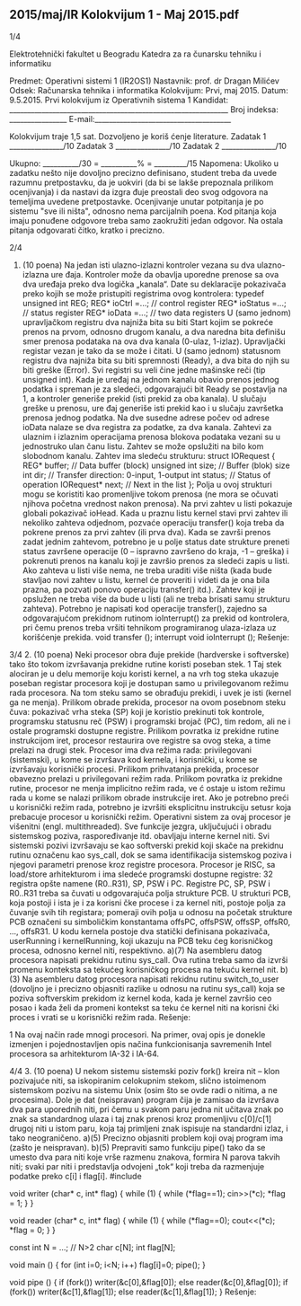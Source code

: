 2015/maj/IR Kolokvijum 1 - Maj 2015.pdf
--------------------------------------------------------------------------------


1/4

Elektrotehnički fakultet u Beogradu
Katedra za ra
čunarsku tehniku i informatiku

Predmet: Operativni sistemi 1 (IR2OS1)
Nastavnik:   prof. dr Dragan Milićev
Odsek: Računarska tehnika i informatika
Kolokvijum: Prvi, maj 2015.
Datum: 9.5.2015.
Prvi kolokvijum iz Operativnih sistema 1
Kandidat:
     _____________________________________________________________
Broj indeksa: ________________  E-mail:______________________________________

Kolokvijum traje 1,5 sat. Dozvoljeno je koriš
ćenje literature.
Zadatak 1 _______________/10   Zadatak 3 _______________/10
Zadatak 2 _______________/10

Ukupno: __________/30 = __________% = _________/15
Napomena:    Ukoliko  u  zadatku  nešto  nije  dovoljno  precizno  definisano,  student  treba  da
uvede razumnu pretpostavku, da je uokviri (da bi se lakše prepoznala prilikom ocenjivanja) i
da  nastavi  da  izgra
đuje  preostali  deo  svog  odgovora  na  temeljima  uvedene  pretpostavke.
Ocenjivanje  unutar  potpitanja  je  po  sistemu  "sve  ili  ništa",  odnosno  nema  parcijalnih  poena.
Kod  pitanja  koja  imaju  ponuđene  odgovore  treba samo  zaokružiti  jedan  odgovor.  Na  ostala
pitanja odgovarati čitko, kratko i precizno.


2/4
1. (10 poena)
Na  jedan  isti  ulazno-izlazni  kontroler  vezana  su  dva  ulazno-izlazna  ure
đaja.  Kontroler  može
da  obavlja  uporedne  prenose  sa  ova  dva  uređaja  preko  dva  logička  „kanala“.  Date  su
deklaracije pokazivača preko kojih se može pristupiti registrima ovog kontrolera:
typedef unsigned int REG;
REG* ioCtrl =...;   // control register
REG* ioStatus =...; // status register
REG* ioData =...;   // two data registers
U (samo jednom) upravljačkom registru dva najniža bita su biti Start kojim se pokreće prenos
na prvom, odnosno drugom kanalu, a dva naredna bita definišu smer prenosa podataka na ova
dva  kanala  (0-ulaz,  1-izlaz).  Upravljački  registar  vezan  je  tako  da  se  može  i čitati.  U  (samo
jednom) statusnom registru dva najniža bita su biti spremnosti (Ready), a dva bita do njih su
biti  greške  (Error).  Svi  registri  su  veli
čine  jedne mašinske reči (tip unsigned int). Kada je
uređaj na jednom kanalu obavio prenos jednog podatka i spreman je za sledeći, odgovarajući
bit Ready se postavlja na 1, a kontroler generiše prekid (isti prekid za oba kanala). U slučaju
greške u prenosu, ure
đaj generiše isti prekid kao i u slučaju završetka prenosa jednog podatka.
Na  dve  susedne  adrese  počev  od  adrese ioData  nalaze  se  dva  registra  za  podatke,  za  dva
kanala.
Zahtevi za ulaznim i izlaznim operacijama prenosa blokova podataka vezani su u jednostruko
ulan
čanu listu. Zahtev se može opslužiti na bilo kom slobodnom kanalu. Zahtev ima sledeću
strukturu:
struct IORequest {
  REG* buffer; // Data buffer (block)
  unsigned int size; // Buffer (blok) size
  int dir; // Transfer direction: 0-input, 1-output
  int status; // Status of operation
  IORequest* next; // Next in the list
};
Polja  u  ovoj  strukturi  mogu  se  koristiti  kao  promenljive  tokom  prenosa  (ne  mora  se  očuvati
njihova  početna  vrednost  nakon  prenosa).  Na  prvi  zahtev  u  listi  pokazuje  globali  pokazivač
ioHead. Kada u praznu listu kernel stavi prvi zahtev ili nekoliko zahteva odjednom, pozvaće
operaciju transfer()  koja  treba  da  pokrene  prenos  za  prvi  zahtev  (ili  prva  dva).  Kada  se
završi prenos zadat jednim zahtevom, potrebno je u polje status date strukture preneti status
završene operacije (0 – ispravno završeno do kraja, -1 – greška) i pokrenuti prenos na kanalu
koji  je  završio  prenos  za  sledeći  zapis  u  listi.  Ako  zahteva  u  listi  više  nema,  ne treba  uraditi
više  ništa  (kada  bude  stavljao  novi  zahtev  u  listu,  kernel
će  proveriti  i  videti  da  je  ona  bila
prazna, pa pozvati ponovo operaciju transfer() itd.). Zahtev koji je opslužen ne treba više
da bude u listi (ali ne treba brisati samu strukturu zahteva).
Potrebno  je  napisati  kod  operacije transfer(),  zajedno  sa  odgovarajućom  prekidnom
rutinom
ioInterrupt()  za  prekid  od  kontrolera,  pri čemu  prenos  treba  vršiti  tehnikom
programiranog ulaza-izlaza uz korišćenje prekida.
void transfer ();
interrupt void ioInterrupt ();
Rešenje:

3/4
2. (10 poena)
Neki procesor obra
đuje prekide (hardverske i softverske) tako što tokom izvršavanja prekidne
rutine koristi poseban stek.
1
 Taj stek alociran je u delu memorije koju koristi kernel, a na vrh
tog steka ukazuje poseban registar procesora koji je dostupan samo u privilegovanom režimu
rada procesora. Na tom steku samo se obrađuju prekidi, i uvek je isti (kernel ga ne menja).
Prilikom obrade prekida, procesor na ovom posebnom steku čuva: pokazivač vrha steka (SP)
koji  je  koristio  prekinuti  tok  kontrole,  programsku  statusnu  reč  (PSW)  i  programski  brojač
(PC),  tim  redom,  ali ne  i  ostale  programski  dostupne  registre.  Prilikom  povratka  iz  prekidne
rutine  instrukcijom
iret,  procesor  restaurira  ove  registre  sa  ovog  steka,  a  time  prelazi  na
drugi stek.
Procesor  ima  dva  režima  rada:  privilegovani  (sistemski),  u  kome  se  izvršava  kod  kernela,  i
korisnički,  u  kome  se  izvršavaju  korisnički  procesi.  Prilikom  prihvatanja  prekida,  procesor
obavezno prelazi u privilegovani režim rada. Prilikom povratka iz prekidne rutine, procesor ne
menja implicitno režim rada, ve
ć ostaje u istom režimu rada u kome se nalazi prilikom obrade
instrukcije iret.   Ako   je   potrebno   preći   u   korisnički   režim   rada,   potrebno  je  izvršiti
eksplicitnu instrukciju setusr koja prebacuje procesor u korisnički režim.
Operativni  sistem  za  ovaj  procesor  je  višenitni  (engl. multithreaded).  Sve  funkcije  jezgra,
uključujući  i  obradu  sistemskog  poziva,  raspoređivanje  itd.  obavljaju  interne  kernel  niti.  Svi
sistemski  pozivi  izvršavaju  se  kao  softverski  prekid  koji  skače  na  prekidnu  rutinu  označenu
kao
sys_call, dok se sama identifikacija sistemskog poziva i njegovi parametri prenose kroz
registre procesora.
Procesor  je  RISC,  sa load/store  arhitekturom  i  ima  sledeće  programski  dostupne  registre: 32
registra  opšte  namene  (R0..R31),  SP,  PSW  i  PC.  Registre  PC,  SP,  PSW  i  R0..R31  treba
sa
čuvati  u  odgovarajuća  polja  strukture  PCB.  U  strukturi  PCB,  koja  postoji  i  ista  je  i  za
korisni
čke  procese  i  za  kernel  niti,  postoje  polja  za čuvanje  svih  tih  registara;  pomeraji  ovih
polja  u  odnosu  na  početak  strukture  PCB  označeni  su  simboličkim  konstantama offsPC,
offsPSW, offsSP, offsR0, ..., offsR31.
U  kodu  kernela  postoje  dva  statički  definisana  pokazivača, userRunning  i kernelRunning,
koji ukazuju na PCB teku
ćeg korisničkog procesa, odnosno kernel niti, respektivno.
a)(7)    Na  asembleru  datog  procesora  napisati  prekidnu  rutinu sys_call.  Ova  rutina  treba
samo da izvrši promenu konteksta sa tekućeg korisničkog procesa na tekuću kernel nit.
b)(3)    Na asembleru datog procesora napisati rekidnu rutinu
switch_to_user (dovoljno je i
precizno objasniti razlike u odnosu na rutinu sys_call) koja se poziva softverskim prekidom
iz  kernel  koda,  kada  je  kernel  završio  ceo  posao  i kada  želi  da  promeni  kontekst  sa  teku
će
kernel niti na korisni
čki proces i vrati se u korisnički režim rada.
Rešenje:


1 Na ovaj način rade mnogi procesori. Na primer, ovaj opis je donekle izmenjen i pojednostavljen opis načina
funkcionisanja savremenih Intel procesora sa arhitekturom IA-32 i IA-64.

4/4
3. (10 poena)
U  nekom  sistemu  sistemski  poziv
fork()  kreira  nit  –  klon  pozivajuće  niti,  sa  iskopiranim
celokupnim stekom, slično istoimenom sistemskom pozivu na sistemu Unix (osim što se ovde
radi  o  nitima,  a  ne  procesima).  Dole  je  dat  (neispravan)  program čija  je  zamisao da izvršava
dva  para  uporednih  niti,  pri
čemu  u  svakom  paru  jedna  nit  učitava  znak  po  znak  sa
standardnog  ulaza  i  taj  znak  prenosi  kroz  promenljivu c[0]/c[1]  drugoj  niti  u  istom  paru,
koja taj primljeni znak ispisuje na standardni izlaz, i tako neograničeno.
a)(5) Precizno objasniti problem koji ovaj program ima (zašto je neispravan).
b)(5)  Prepraviti  samo  funkciju pipe()  tako  da  se  umesto  dva  para  niti  koje  vrše  razmenu
znakova, formira N parova takvih niti; svaki par niti i predstavlja odvojeni „tok“ koji treba da
razmenjuje podatke preko
c[i] i flag[i].
#include <iostream>

void writer (char* c, int* flag) {
  while (1) {
    while (*flag==1);
    cin>>(*c);
    *flag = 1;
  }
}

void reader (char* c, int* flag) {
  while (1) {
    while (*flag==0);
    cout<<(*c);
    *flag = 0;
  }
}

const int N = ...; // N>2
char c[N];
int flag[N];

void main () {
  for (int i=0; i<N; i++) flag[i]=0;
  pipe();
}

void pipe () {
  if (fork())
    writer(&c[0],&flag[0]);
  else
    reader(&c[0],&flag[0]);
  if (fork())
    writer(&c[1],&flag[1]);
  else
    reader(&c[1],&flag[1]);
}
Rešenje:
